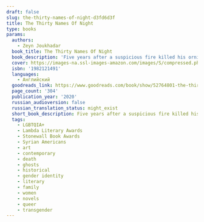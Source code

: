 ```yaml
---
draft: false
slug: the-thirty-names-of-night-d3fd6d3f
title: The Thirty Names Of Night
type: books
params:
  authors:
    - Zeyn Joukhadar
  book_title: The Thirty Names Of Night
  book_description: 'Five years after a suspicious fire killed his ornithologist mother, a closeted Syrian American trans boy sheds his birth name and searches for a new one. He has been unable to paint since his mother’s ghost has begun to visit him each evening. As his grandmother’s sole caretaker, he spends his days cooped up in their apartment, avoiding his neighborhood masjid, his estranged sister, and even his best friend (who also happens to be his longtime crush). The only time he feels truly free is when he slips out at night to paint murals on buildings in the once-thriving Manhattan neighborhood known as Little Syria.One night, he enters the abandoned community house and finds the tattered journal of a Syrian American artist named Laila Z, who dedicated her career to painting the birds of North America. She famously and mysteriously disappeared more than sixty years before, but her journal contains proof that both his mother and Laila Z encountered the same rare bird before their deaths. In fact, Laila Z’s past is intimately tied to his mother’s—and his grandmother’s—in ways he never could have expected. Even more surprising, Laila Z’s story reveals the histories of queer and transgender people within his own community that he never knew. Realizing that he isn’t and has never been alone, he has the courage to officially claim a new name: Nadir, an Arabic name meaningrare.As unprecedented numbers of birds are mysteriously drawn to the New York City skies, Nadir enlists the help of his family and friends to unravel what happened to Laila Z and the rare bird his mother died trying to save. Following his mother’s ghost, he uncovers the silences kept in the name of survival by his own community, his own family, and within himself, and discovers the family that was there all along.Featuring Zeyn Joukhadar’s signature storytelling,The Thirty Names of Nightis a timely exploration of how we all search for and ultimately embrace who we are.'
  cover: https://images-na.ssl-images-amazon.com/images/S/compressed.photo.goodreads.com/books/1581854704i/52764801.jpg
  isbn: '1982121491'
  languages:
    - Английский
  goodreads_link: https://www.goodreads.com/book/show/52764801-the-thirty-names-of-night
  page_count: '304'
  publication_year: '2020'
  russian_audioversion: false
  russian_translation_status: might_exist
  short_book_description: Five years after a suspicious fire killed his ornithologist mother, a closeted Syrian American trans boy sheds his birth name and searches for a new one. He has been unable to paint since his...
  tags:
    - LGBTQIA+
    - Lambda Literary Awards
    - Stonewall Book Awards
    - Syrian Americans
    - art
    - contemporary
    - death
    - ghosts
    - historical
    - gender identity
    - literary
    - family
    - women
    - novels
    - queer
    - transgender
---
```


